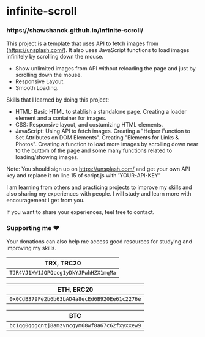 # infinite-scroll

<h3>https://shawshanck.github.io/infinite-scroll/</h3>

This project is a template that uses API to fetch images from (https://unsplash.com/). It also uses JavaScript functions to load images infinitely by scrolling down the mouse.

* Show unlimited images from API without reloading the page and just by scrolling down the mouse.
* Responsive Layout.
* Smooth Loading.

Skills that I learned by doing this project:

* HTML: Basic HTML to stablish a standalone page. Creating a loader element and a container for images.
* CSS: Responsive layout, and costumizing HTML elements.
* JavaScript: Using API to fetch images. Creating a "Helper Function to Set Attributes on DOM Elements". Creating "Elements for Links & Photos". Creating a function to load more images by scrolling down near to the buttom of the page and some many functions related to loading/showing images.

Note: You should sign up on https://unsplash.com/ and get your own API key and replace it on line 15 of script.js with 'YOUR-API-KEY'

I am learning from others and practicing projects to improve my skills and also sharing my experiences with people. I will study and learn more with encouragement I get from you.

If you want to share your experiences, feel free to contact.

### Supporting me :hearts:
Your donations can also help me access good resources for studying and improving my skills.

<p align="left">
	
|                TRX, TRC20                |
| ---------------------------------------- |
| ```TJR4VJ1XW1JQPQccg1yDkYJPwhHZX1mqMa``` |

|                     ETH, ERC20                   |
| ------------------------------------------------ |
| ```0x0CdB379Fe2b6b63bAD4a8ecEd6B920Ee61c2276e``` |

|                        BTC                       |
| ------------------------------------------------ |
| ```bc1qg0qqgqntj8amzvncgym68wf8a67c62fxyxxew9``` |

</p>
